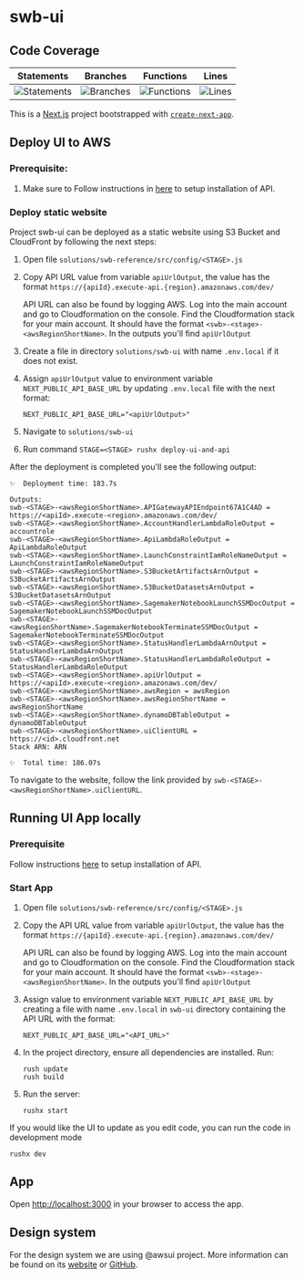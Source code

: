 # swb-ui
## Code Coverage

| Statements | Branches | Functions | Lines |
| --------------------------- | ----------------------- | ------------------------- | ----------------- |
| ![Statements](https://img.shields.io/badge/statements-Unknown%25-brightgreen.svg?style=flat) | ![Branches](https://img.shields.io/badge/branches-Unknown%25-brightgreen.svg?style=flat) | ![Functions](https://img.shields.io/badge/functions-Unknown%25-brightgreen.svg?style=flat) | ![Lines](https://img.shields.io/badge/lines-Unknown%25-brightgreen.svg?style=flat) |

This is a [Next.js](https://nextjs.org/) project bootstrapped with [`create-next-app`](https://github.com/vercel/next.js/tree/canary/packages/create-next-app).

## Deploy UI to AWS

### Prerequisite:

1. Make sure to Follow instructions in [here](../swb-reference/SETUP_v2p1.md##installation) to setup installation of API.

### Deploy static website

Project swb-ui can be deployed as a static website using S3 Bucket and CloudFront by following the next steps:

1. Open file `solutions/swb-reference/src/config/<STAGE>.js`
2. Copy API URL value from variable `apiUrlOutput`, the value has the format `https://{apiId}.execute-api.{region}.amazonaws.com/dev/`

    API URL can also be found by logging AWS. Log into the main account and go to Cloudformation on the console. Find the Cloudformation stack for your main account. It should have the format `<swb>-<stage>-<awsRegionShortName>`. In the outputs you'll find `apiUrlOutput` 
3. Create a file in directory `solutions/swb-ui` with name `.env.local` if it does not exist.
4. Assign `apiUrlOutput` value to environment variable `NEXT_PUBLIC_API_BASE_URL` by updating `.env.local` file with the next format:
    ```
    NEXT_PUBLIC_API_BASE_URL="<apiUrlOutput>"
    ```
5. Navigate to `solutions/swb-ui`
6. Run command `STAGE=<STAGE> rushx deploy-ui-and-api`

After the deployment is completed you'll see the following output:

```
✨  Deployment time: 183.7s

Outputs:
swb-<STAGE>-<awsRegionShortName>.APIGatewayAPIEndpoint67A1C4AD = https://<apiId>.execute-<region>.amazonaws.com/dev/
swb-<STAGE>-<awsRegionShortName>.AccountHandlerLambdaRoleOutput = accountrole
swb-<STAGE>-<awsRegionShortName>.ApiLambdaRoleOutput = ApiLambdaRoleOutput
swb-<STAGE>-<awsRegionShortName>.LaunchConstraintIamRoleNameOutput = LaunchConstraintIamRoleNameOutput
swb-<STAGE>-<awsRegionShortName>.S3BucketArtifactsArnOutput = S3BucketArtifactsArnOutput
swb-<STAGE>-<awsRegionShortName>.S3BucketDatasetsArnOutput = S3BucketDatasetsArnOutput
swb-<STAGE>-<awsRegionShortName>.SagemakerNotebookLaunchSSMDocOutput = SagemakerNotebookLaunchSSMDocOutput
swb-<STAGE>-<awsRegionShortName>.SagemakerNotebookTerminateSSMDocOutput = SagemakerNotebookTerminateSSMDocOutput
swb-<STAGE>-<awsRegionShortName>.StatusHandlerLambdaArnOutput = StatusHandlerLambdaArnOutput
swb-<STAGE>-<awsRegionShortName>.StatusHandlerLambdaRoleOutput = StatusHandlerLambdaRoleOutput
swb-<STAGE>-<awsRegionShortName>.apiUrlOutput = https://<apiId>.execute-<region>.amazonaws.com/dev/
swb-<STAGE>-<awsRegionShortName>.awsRegion = awsRegion
swb-<STAGE>-<awsRegionShortName>.awsRegionShortName = awsRegionShortName
swb-<STAGE>-<awsRegionShortName>.dynamoDBTableOutput = dynamoDBTableOutput
swb-<STAGE>-<awsRegionShortName>.uiClientURL = https://<id>.cloudfront.net
Stack ARN: ARN

✨  Total time: 186.07s
```
To navigate to the website, follow the link provided by `swb-<STAGE>-<awsRegionShortName>.uiClientURL`.

## Running UI App locally

### Prerequisite
Follow instructions [here](../swb-reference/SETUP_v2p1.md##installation) to setup installation of API.

### Start App
1. Open file `solutions/swb-reference/src/config/<STAGE>.js`
2. Copy the API URL value from variable `apiUrlOutput`, the value has the format `https://{apiId}.execute-api.{region}.amazonaws.com/dev/`

    API URL can also be found by logging AWS. Log into the main account and go to Cloudformation on the console. Find the Cloudformation stack for your main account. It should have the format `<swb>-<stage>-<awsRegionShortName>`. In the outputs you'll find `apiUrlOutput` 
3. Assign value to environment variable `NEXT_PUBLIC_API_BASE_URL` by creating a file with name `.env.local` in `swb-ui` directory containing the API URL with the format:
    ```
    NEXT_PUBLIC_API_BASE_URL="<API_URL>"
    ```
4. In the project directory, ensure all dependencies are installed. Run:
    ```
    rush update
    rush build
    ```
5. Run the server:
    ```
    rushx start
    ```

If you would like the UI to update as you edit code, you can run the code in development mode
```
rushx dev
```

## App
Open [http://localhost:3000](http://localhost:3000) in your browser to access the app.

## Design system

For the design system we are using @awsui project. More information can be found on its [website](https://polaris.a2z.com) or [GitHub](https://github.com/aws/awsui-documentation).